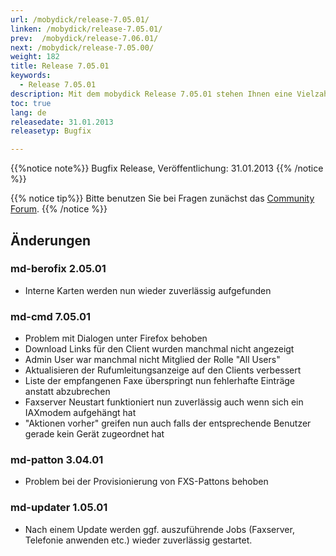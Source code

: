 ```yaml
---
url: /mobydick/release-7.05.01/
linken: /mobydick/release-7.05.01/
prev:  /mobydick/release-7.06.01/
next: /mobydick/release-7.05.00/
weight: 182
title: Release 7.05.01
keywords: 
  - Release 7.05.01
description: Mit dem mobydick Release 7.05.01 stehen Ihnen eine Vielzahl an neuen Funtionen zur Verfügung.
toc: true
lang: de
releasedate: 31.01.2013
releasetyp: Bugfix

---
```


{{%notice note%}}
Bugfix Release, Veröffentlichung: 31.01.2013
{{% /notice %}}

{{% notice tip%}}
Bitte benutzen Sie bei Fragen zunächst das [Community Forum](http://community.pascom.net/forum.php "Zu unserem Forum").
{{% /notice %}}

## Änderungen

### md-berofix 2.05.01
* Interne Karten werden nun wieder zuverlässig aufgefunden

### md-cmd 7.05.01
* Problem mit Dialogen unter Firefox behoben
* Download Links für den Client wurden manchmal nicht angezeigt
* Admin User war manchmal nicht Mitglied der Rolle "All Users"
* Aktualisieren der Rufumleitungsanzeige auf den Clients verbessert
* Liste der empfangenen Faxe überspringt nun fehlerhafte Einträge anstatt abzubrechen
* Faxserver Neustart funktioniert nun zuverlässig auch wenn sich ein IAXmodem aufgehängt hat 
* "Aktionen vorher" greifen nun auch falls der entsprechende Benutzer gerade kein Gerät zugeordnet hat

### md-patton 3.04.01
* Problem bei der Provisionierung von FXS-Pattons behoben

### md-updater 1.05.01
* Nach einem Update werden ggf. auszuführende Jobs (Faxserver, Telefonie anwenden etc.) wieder zuverlässig gestartet.